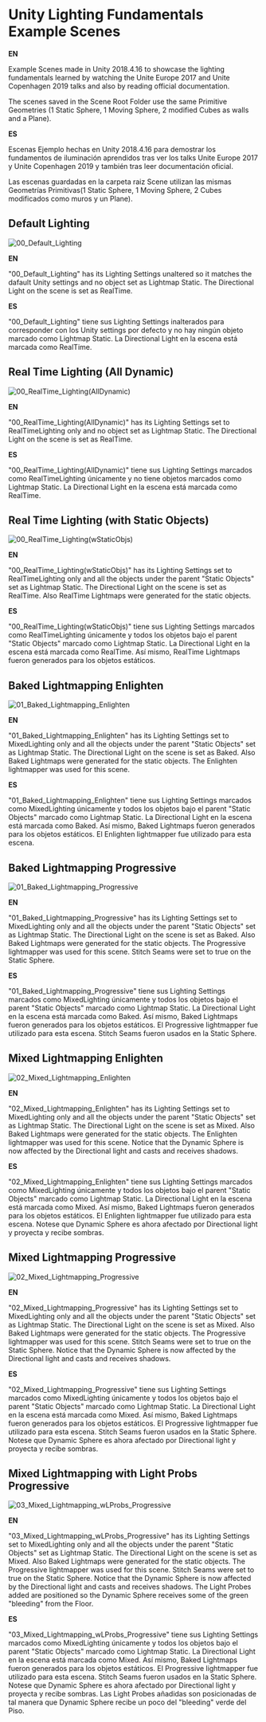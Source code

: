 # Unity Lighting Fundamentals Example Scenes

__EN__

Example Scenes made in Unity 2018.4.16 to showcase the lighting fundamentals learned by watching the Unite Europe 2017 and Unite Copenhagen 2019 talks and also by reading official documentation.

The scenes saved in the Scene Root Folder use the same Primitive Geometries (1 Static Sphere, 1 Moving Sphere, 2 modified Cubes as walls and a Plane).

__ES__

Escenas Ejemplo hechas en Unity 2018.4.16 para demostrar los fundamentos de iluminación aprendidos tras ver los talks Unite Europe 2017 y Unite Copenhagen 2019 y también tras leer documentación oficial.

Las escenas guardadas en la carpeta raiz Scene utilizan las mismas Geometrías Primitivas(1 Static Sphere, 1 Moving Sphere, 2 Cubes modificados como muros y un Plane).

## Default Lighting

![00_Default_Lighting](https://drive.google.com/uc?export=view&id=1h1ZnQO-kayrBYajmKuLfscTn6kAx-pSe)

__EN__

"00_Default_Lighting" has its Lighting Settings unaltered so it matches the dafault Unity settings and no object set as Lightmap Static. The Directional Light on the scene is set as RealTime.

__ES__

"00_Default_Lighting" tiene sus Lighting Settings inalterados para corresponder con los Unity settings por defecto y no hay ningún objeto marcado como Lightmap Static. La Directional Light en la escena está marcada como RealTime.


## Real Time Lighting (All Dynamic)

![00_RealTime_Lighting(AllDynamic)](https://drive.google.com/uc?export=view&id=1GvrpJ54Bg4nVYBE5Z2tInF0OSL2Gj4kE)

__EN__

"00_RealTime_Lighting(AllDynamic)" has its Lighting Settings set to RealTimeLighting only and no object set as Lightmap Static. The Directional Light on the scene is set as RealTime.

__ES__

"00_RealTime_Lighting(AllDynamic)" tiene sus Lighting Settings marcados como RealTimeLighting únicamente y no tiene objetos marcados como Lightmap Static. La Directional Light en la escena está marcada como RealTime.


## Real Time Lighting (with Static Objects)

![00_RealTime_Lighting(wStaticObjs)](https://drive.google.com/uc?export=view&id=12kVbgamI9_e_Bd4_jR4mE03mTLRMoKNF)

__EN__

"00_RealTime_Lighting(wStaticObjs)" has its Lighting Settings set to RealTimeLighting only and all the objects under the parent "Static Objects" set as Lightmap Static. The Directional Light on the scene is set as RealTime. Also RealTime Lightmaps were generated for the static objects.

__ES__

"00_RealTime_Lighting(wStaticObjs)" tiene sus Lighting Settings marcados como RealTimeLighting únicamente y todos los objetos bajo el parent "Static Objects" marcado como Lightmap Static. La Directional Light en la escena está marcada como RealTime. Así mismo, RealTime Lightmaps fueron generados para los objetos estáticos.

## Baked Lightmapping Enlighten

![01_Baked_Lightmapping_Enlighten](https://drive.google.com/uc?export=view&id=1aBHzBOk2NGFrCYa6gQsp0qh1T39mahbM)

__EN__

"01_Baked_Lightmapping_Enlighten" has its Lighting Settings set to MixedLighting only and all the objects under the parent "Static Objects" set as Lightmap Static. The Directional Light on the scene is set as Baked. Also Baked Lightmaps were generated for the static objects. The Enlighten lightmapper was used for this scene.

__ES__

"01_Baked_Lightmapping_Enlighten" tiene sus Lighting Settings marcados como MixedLighting únicamente y todos los objetos bajo el parent "Static Objects" marcado como Lightmap Static. La Directional Light en la escena está marcada como Baked. Así mismo, Baked Lightmaps fueron generados para los objetos estáticos. El Enlighten lightmapper fue utilizado para esta escena.

## Baked Lightmapping Progressive

![01_Baked_Lightmapping_Progressive](https://drive.google.com/uc?export=view&id=1rCvBAed1G1AX3RRWZcSxwZiMHbia_wHr)

__EN__

"01_Baked_Lightmapping_Progressive" has its Lighting Settings set to MixedLighting only and all the objects under the parent "Static Objects" set as Lightmap Static. The Directional Light on the scene is set as Baked. Also Baked Lightmaps were generated for the static objects. The Progressive lightmapper was used for this scene. Stitch Seams were set to true on the Static Sphere.

__ES__

"01_Baked_Lightmapping_Progressive" tiene sus Lighting Settings marcados como MixedLighting únicamente y todos los objetos bajo el parent "Static Objects" marcado como Lightmap Static. La Directional Light en la escena está marcada como Baked. Así mismo, Baked Lightmaps fueron generados para los objetos estáticos. El Progressive lightmapper fue utilizado para esta escena. Stitch Seams fueron usados en la Static Sphere.

## Mixed Lightmapping Enlighten

![02_Mixed_Lightmapping_Enlighten](https://drive.google.com/uc?export=view&id=1ki4XUvQFd1Yk3c-dUr9C5tvv7MQ8M3d2)

__EN__

"02_Mixed_Lightmapping_Enlighten" has its Lighting Settings set to MixedLighting only and all the objects under the parent "Static Objects" set as Lightmap Static. The Directional Light on the scene is set as Mixed. Also Baked Lightmaps were generated for the static objects. The Enlighten lightmapper was used for this scene. Notice that the Dynamic Sphere is now affected by the Directional light and casts and receives shadows.

__ES__

"02_Mixed_Lightmapping_Enlighten" tiene sus Lighting Settings marcados como MixedLighting únicamente y todos los objetos bajo el parent "Static Objects" marcado como Lightmap Static. La Directional Light en la escena está marcada como Mixed. Así mismo, Baked Lightmaps fueron generados para los objetos estáticos. El Enlighten lightmapper fue utilizado para esta escena. Notese que Dynamic Sphere es ahora afectado por Directional light y proyecta y recibe sombras.

## Mixed Lightmapping Progressive

![02_Mixed_Lightmapping_Progressive](https://drive.google.com/uc?export=view&id=1ae1sIrHriMcaRwjCcDLHgVIJF7qpxwTt)

__EN__

"02_Mixed_Lightmapping_Progressive" has its Lighting Settings set to MixedLighting only and all the objects under the parent "Static Objects" set as Lightmap Static. The Directional Light on the scene is set as Mixed. Also Baked Lightmaps were generated for the static objects. The Progressive lightmapper was used for this scene.  Stitch Seams were set to true on the Static Sphere. Notice that the Dynamic Sphere is now affected by the Directional light and casts and receives shadows.

__ES__

"02_Mixed_Lightmapping_Progressive" tiene sus Lighting Settings marcados como MixedLighting únicamente y todos los objetos bajo el parent "Static Objects" marcado como Lightmap Static. La Directional Light en la escena está marcada como Mixed. Así mismo, Baked Lightmaps fueron generados para los objetos estáticos. El Progressive lightmapper fue utilizado para esta escena. Stitch Seams fueron usados en la Static Sphere. Notese que Dynamic Sphere es ahora afectado por Directional light y proyecta y recibe sombras.

## Mixed Lightmapping with Light Probs Progressive

![03_Mixed_Lightmapping_wLProbs_Progressive](https://drive.google.com/uc?export=view&id=18w-K3KoY3ACH7BJlUwKTL0Dp-aU0yJcF)

__EN__

"03_Mixed_Lightmapping_wLProbs_Progressive" has its Lighting Settings set to MixedLighting only and all the objects under the parent "Static Objects" set as Lightmap Static. The Directional Light on the scene is set as Mixed. Also Baked Lightmaps were generated for the static objects. The Progressive lightmapper was used for this scene.  Stitch Seams were set to true on the Static Sphere. Notice that the Dynamic Sphere is now affected by the Directional light and casts and receives shadows. The Light Probes added are positioned so the Dynamic Sphere receives some of the green "bleeding" from the Floor.

__ES__

"03_Mixed_Lightmapping_wLProbs_Progressive" tiene sus Lighting Settings marcados como MixedLighting únicamente y todos los objetos bajo el parent "Static Objects" marcado como Lightmap Static. La Directional Light en la escena está marcada como Mixed. Así mismo, Baked Lightmaps fueron generados para los objetos estáticos. El Progressive lightmapper fue utilizado para esta escena. Stitch Seams fueron usados en la Static Sphere. Notese que Dynamic Sphere es ahora afectado por Directional light y proyecta y recibe sombras. Las Light Probes añadidas son posicionadas de tal manera que Dynamic Sphere recibe un poco del "bleeding" verde del Piso.
